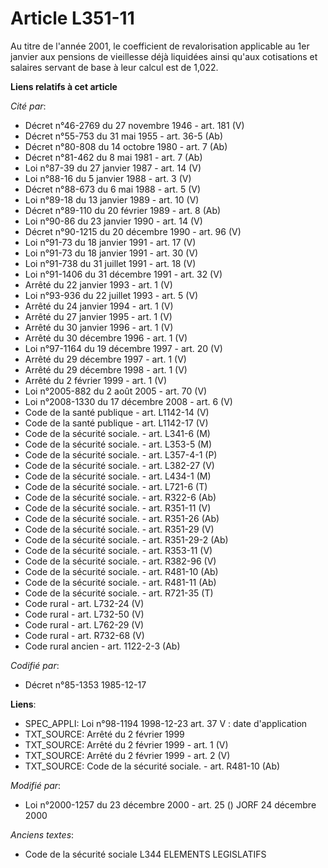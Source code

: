 # Article L351-11

Au titre de l'année 2001, le coefficient de revalorisation applicable au 1er janvier aux pensions de vieillesse déjà
liquidées ainsi qu'aux cotisations et salaires servant de base à leur calcul est de 1,022.

**Liens relatifs à cet article**

_Cité par_:

  - Décret n°46-2769 du 27 novembre 1946 - art. 181 (V)
  - Décret n°55-753 du 31 mai 1955 - art. 36-5 (Ab)
  - Décret n°80-808 du 14 octobre 1980 - art. 7 (Ab)
  - Décret n°81-462 du 8 mai 1981 - art. 7 (Ab)
  - Loi n°87-39 du 27 janvier 1987 - art. 14 (V)
  - Loi n°88-16 du 5 janvier 1988 - art. 3 (V)
  - Décret n°88-673 du 6 mai 1988 - art. 5 (V)
  - Loi n°89-18 du 13 janvier 1989 - art. 10 (V)
  - Décret n°89-110 du 20 février 1989 - art. 8 (Ab)
  - Loi n°90-86 du 23 janvier 1990 - art. 14 (V)
  - Décret n°90-1215 du 20 décembre 1990 - art. 96 (V)
  - Loi n°91-73 du 18 janvier 1991 - art. 17 (V)
  - Loi n°91-73 du 18 janvier 1991 - art. 30 (V)
  - Loi n°91-738 du 31 juillet 1991 - art. 18 (V)
  - Loi n°91-1406 du 31 décembre 1991 - art. 32 (V)
  - Arrêté du 22 janvier 1993 - art. 1 (V)
  - Loi n°93-936 du 22 juillet 1993 - art. 5 (V)
  - Arrêté du 24 janvier 1994 - art. 1 (V)
  - Arrêté du 27 janvier 1995 - art. 1 (V)
  - Arrêté du 30 janvier 1996 - art. 1 (V)
  - Arrêté du 30 décembre 1996 - art. 1 (V)
  - Loi n°97-1164 du 19 décembre 1997 - art. 20 (V)
  - Arrêté du 29 décembre 1997 - art. 1 (V)
  - Arrêté du 29 décembre 1998 - art. 1 (V)
  - Arrêté du 2 février 1999 - art. 1 (V)
  - Loi n°2005-882 du 2 août 2005 - art. 70 (V)
  - Loi n°2008-1330 du 17 décembre 2008 - art. 6 (V)
  - Code de la santé publique - art. L1142-14 (V)
  - Code de la santé publique - art. L1142-17 (V)
  - Code de la sécurité sociale. - art. L341-6 (M)
  - Code de la sécurité sociale. - art. L353-5 (M)
  - Code de la sécurité sociale. - art. L357-4-1 (P)
  - Code de la sécurité sociale. - art. L382-27 (V)
  - Code de la sécurité sociale. - art. L434-1 (M)
  - Code de la sécurité sociale. - art. L721-6 (T)
  - Code de la sécurité sociale. - art. R322-6 (Ab)
  - Code de la sécurité sociale. - art. R351-11 (V)
  - Code de la sécurité sociale. - art. R351-26 (Ab)
  - Code de la sécurité sociale. - art. R351-29 (V)
  - Code de la sécurité sociale. - art. R351-29-2 (Ab)
  - Code de la sécurité sociale. - art. R353-11 (V)
  - Code de la sécurité sociale. - art. R382-96 (V)
  - Code de la sécurité sociale. - art. R481-10 (Ab)
  - Code de la sécurité sociale. - art. R481-11 (Ab)
  - Code de la sécurité sociale. - art. R721-35 (T)
  - Code rural - art. L732-24 (V)
  - Code rural - art. L732-50 (V)
  - Code rural - art. L762-29 (V)
  - Code rural - art. R732-68 (V)
  - Code rural ancien - art. 1122-2-3 (Ab)

_Codifié par_:

  - Décret n°85-1353 1985-12-17

**Liens**:

  - SPEC_APPLI: Loi n°98-1194 1998-12-23 art. 37 V : date d'application
  - TXT_SOURCE: Arrêté du 2 février 1999
  - TXT_SOURCE: Arrêté du 2 février 1999 - art. 1 (V)
  - TXT_SOURCE: Arrêté du 2 février 1999 - art. 2 (V)
  - TXT_SOURCE: Code de la sécurité sociale. - art. R481-10 (Ab)

_Modifié par_:

  - Loi n°2000-1257 du 23 décembre 2000 - art. 25 () JORF 24 décembre 2000

_Anciens textes_:

  - Code de la sécurité sociale L344 ELEMENTS LEGISLATIFS
